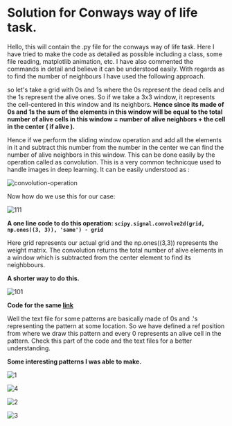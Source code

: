 # Solution for Conways way of life task.

Hello, this will contain the .py file for the conways way of life task. Here I have tried to make the code as detailed as possible including a class, some file reading, matplotlib animation, etc. I have also commented the commands in detail and believe it can be understood easily. With regards as to find the number of neighbours I have used the following approach.

so let's take a grid with 0s and 1s where the 0s represent the dead cells and the 1s represent the alive ones. So if we take a 3x3 window, it represents the cell-centered in this window and its neighbors. **Hence since its made of 0s and 1s the sum of the elements in this window will be equal to the total number of alive cells in this window = number of alive neighbors + the cell in the center ( if alive ).**

Hence if we perform the sliding window operation and add all the elements in it and subtract this number from the number in the center we can find the number of alive neighbors in this window. This can be done easily by the operation called as convolution. This is a very common technicque used to handle images in deep learning. It can be easily understood as :

![convolution-operation](data/convolution.jpeg)

Now how do we use this for our case:

![111](data/111.jpeg)

**A one line code to do this operation: ```scipy.signal.convolve2d(grid, np.ones((3, 3)), 'same') - grid```**

Here grid represents our actual grid and the np.ones((3,3)) represents the weight matrix. The convolution returns the total number of alive elements in a window which is subtracted from the center element to find its neighbbours.

**A shorter way to do this.**

![101](data/101.jpeg)

**Code for the same [link](conways.py)**


Well the text file for some patterns are basically made of 0s and .'s representing the pattern at some location. So we have defined a ref position from where we draw this pattern and every 0 represents an alive cell in the pattern. Check this part of the code and the text files for a better understanding.

**Some interesting patterns I was able to make.**

![1](data/conway1.gif)

![4](data/conway4.gif)

![2](data/conway2.gif)

![3](data/conway3.gif)